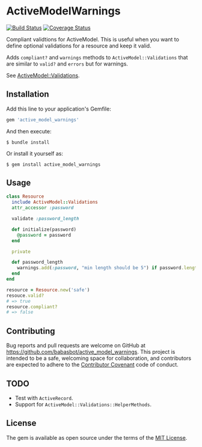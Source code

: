 # ActiveModelWarnings
[![Build Status](https://travis-ci.org/babasbot/active_model_warnings.svg)](https://travis-ci.org/babasbot/active_model_warnings)
[![Coverage Status](https://coveralls.io/repos/babasbot/active_model_warnings/badge.svg?branch=master&service=github)](https://coveralls.io/github/babasbot/active_model_warnings?branch=master)

Compliant validtions for ActiveModel. This is useful when you want to define optional validations for a resource and keep it valid.

Adds `compliant?` and `warnings` methods to `ActiveModel::Validations` that are similar to `valid?` and `errors` but for warnings.

See [ActiveModel::Validations](http://api.rubyonrails.org/classes/ActiveModel/Validations.html).

## Installation

Add this line to your application's Gemfile:

```ruby
gem 'active_model_warnings'
```

And then execute:

    $ bundle install

Or install it yourself as:

    $ gem install active_model_warnings

## Usage

```ruby
class Resource
  include ActiveModel::Validations
  attr_accessor :password

  validate :password_length

  def initialize(password)
    @password = password
  end

  private

  def password_length
    warnings.add(:password, "min length should be 5") if password.length < 5
  end
end

resource = Resource.new('safe')
resouce.valid?
# => true
resource.compliant?
# => false
```

## Contributing

Bug reports and pull requests are welcome on GitHub at https://github.com/babasbot/active_model_warnings. This project is intended to be a safe, welcoming space for collaboration, and contributors are expected to adhere to the [Contributor Covenant](contributor-covenant.org) code of conduct.

## TODO

 - Test with `ActiveRecord`.
 - Support for `ActiveModel::Validations::HelperMethods`.

## License

The gem is available as open source under the terms of the [MIT License](http://opensource.org/licenses/MIT).
